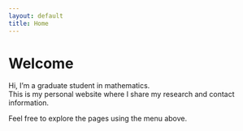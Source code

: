 ```yaml
---
layout: default
title: Home
---
```


# Welcome

Hi, I’m a graduate student in mathematics.  
This is my personal website where I share my research and contact information.

Feel free to explore the pages using the menu above.
